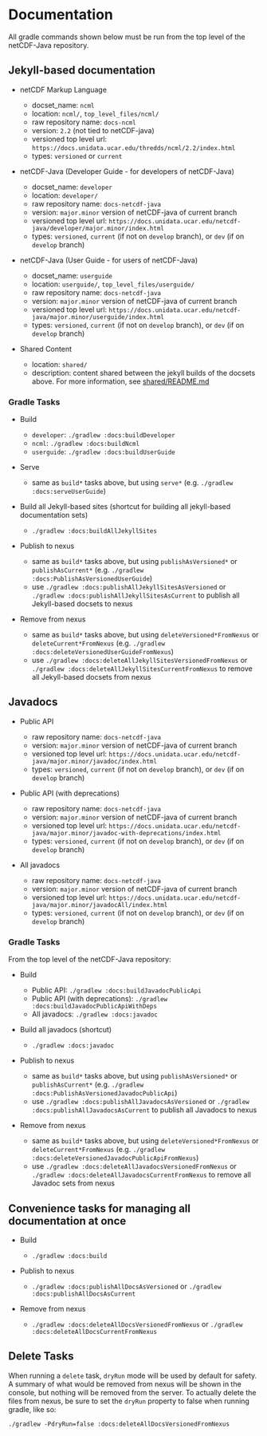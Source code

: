 # Documentation

All gradle commands shown below must be run from the top level of the netCDF-Java repository.

## Jekyll-based documentation

* netCDF Markup Language
  * docset_name: `ncml`
  * location: `ncml/`, `top_level_files/ncml/`
  * raw repository name: `docs-ncml`
  * version: `2.2` (not tied to netCDF-java)
  * versioned top level url: `https://docs.unidata.ucar.edu/thredds/ncml/2.2/index.html`
  * types: `versioned` or `current`

* netCDF-Java (Developer Guide - for developers of netCDF-Java)
  * docset_name: `developer`
  * location: `developer/`
  * raw repository name: `docs-netcdf-java`
  * version:  `major.minor` version of netCDF-java of current branch
  * versioned top level url: `https://docs.unidata.ucar.edu/netcdf-java/developer/major.minor/index.html`
  * types: `versioned`, `current` (if not on `develop` branch), or `dev` (if on `develop` branch)

* netCDF-Java (User Guide - for users of netCDF-Java)
  * docset_name: `userguide`
  * location: `userguide/`, `top_level_files/userguide/`
  * raw repository name: `docs-netcdf-java`
  * version:  `major.minor` version of netCDF-java of current branch
  * versioned top level url: `https://docs.unidata.ucar.edu/netcdf-java/major.minor/userguide/index.html`
  * types: `versioned`, `current` (if not on `develop` branch), or `dev` (if on `develop` branch)

* Shared Content
  * location: `shared/`
  * description: content shared between the jekyll builds of the docsets above.
    For more information, see [shared/README.md](shared/README.md)

### Gradle Tasks

* Build
  * `developer`: `./gradlew :docs:buildDeveloper`
  * `ncml`: `./gradlew :docs:buildNcml`
  * `userguide`: `./gradlew :docs:buildUserGuide`

* Serve
  * same as `build*` tasks above, but using `serve*` (e.g. `./gradlew :docs:serveUserGuide`)

* Build all Jekyll-based sites (shortcut for building all jekyll-based documentation sets)
  * `./gradlew :docs:buildAllJekyllSites`

* Publish to nexus
  * same as `build*` tasks above, but using `publishAsVersioned*` or `publishAsCurrent*` (e.g. `./gradlew :docs:PublishAsVersionedUserGuide`)
  * use `./gradlew :docs:publishAllJekyllSitesAsVersioned` or `./gradlew :docs:publishAllJekyllSitesAsCurrent` to publish all Jekyll-based docsets to nexus

* Remove from nexus
  * same as `build*` tasks above, but using `deleteVersioned*FromNexus` or `deleteCurrent*FromNexus` (e.g. `./gradlew :docs:deleteVersionedUserGuideFromNexus`)
  * use `./gradlew :docs:deleteAllJekyllSitesVersionedFromNexus` or `./gradlew :docs:deleteAllJekyllSitesCurrentFromNexus` to remove all Jekyll-based docsets from nexus

## Javadocs

* Public API
  * raw repository name: `docs-netcdf-java`
  * version:  `major.minor` version of netCDF-java of current branch
  * versioned top level url: `https://docs.unidata.ucar.edu/netcdf-java/major.minor/javadoc/index.html`
  * types: `versioned`, `current` (if not on `develop` branch), or `dev` (if on `develop` branch)

* Public API (with deprecations)
  * raw repository name: `docs-netcdf-java`
  * version:  `major.minor` version of netCDF-java of current branch
  * versioned top level url: `https://docs.unidata.ucar.edu/netcdf-java/major.minor/javadoc-with-deprecations/index.html`
  * types: `versioned`, `current` (if not on `develop` branch), or `dev` (if on `develop` branch)

* All javadocs
  * raw repository name: `docs-netcdf-java`
  * version:  `major.minor` version of netCDF-java of current branch
  * versioned top level url: `https://docs.unidata.ucar.edu/netcdf-java/major.minor/javadocAll/index.html`
  * types: `versioned`, `current` (if not on `develop` branch), or `dev` (if on `develop` branch)

### Gradle Tasks

From the top level of the netCDF-Java repository:

* Build
  * Public API: `./gradlew :docs:buildJavadocPublicApi`
  * Public API (with deprecations): `./gradlew :docs:buildJavadocPublicApiWithDeps`
  * All javadocs: `./gradlew :docs:javadoc`

* Build all javadocs (shortcut)
  * `./gradlew :docs:javadoc`

* Publish to nexus
  * same as `build*` tasks above, but using `publishAsVersioned*` or `publishAsCurrent*` (e.g. `./gradlew :docs:PublishAsVersionedJavadocPublicApi`)
  * use `./gradlew :docs:publishAllJavadocsAsVersioned` or `./gradlew :docs:publishAllJavadocsAsCurrent` to publish all Javadocs to nexus

* Remove from nexus
  * same as `build*` tasks above, but using `deleteVersioned*FromNexus` or `deleteCurrent*FromNexus` (e.g. `./gradlew :docs:deleteVersionedJavadocPublicApiFromNexus`)
  * use `./gradlew :docs:deleteAllJavadocsVersionedFromNexus` or `./gradlew :docs:deleteAllJavadocsCurrentFromNexus` to remove all Javadoc sets from nexus
  
## Convenience tasks for managing all documentation at once

* Build
  * `./gradlew :docs:build`

* Publish to nexus
  * `./gradlew :docs:publishAllDocsAsVersioned` or `./gradlew :docs:publishAllDocsAsCurrent`

* Remove from nexus
  * `./gradlew :docs:deleteAllDocsVersionedFromNexus` or `./gradlew :docs:deleteAllDocsCurrentFromNexus`

## Delete Tasks

When running a `delete` task, `dryRun` mode will be used by default for safety.
A summary of what would be removed from nexus will be shown in the console, but nothing will be removed from the server.
To actually delete the files from nexus, be sure to set the `dryRun` property to false when running gradle, like so:

~~~shell
./gradlew -PdryRun=false :docs:deleteAllDocsVersionedFromNexus
~~~

